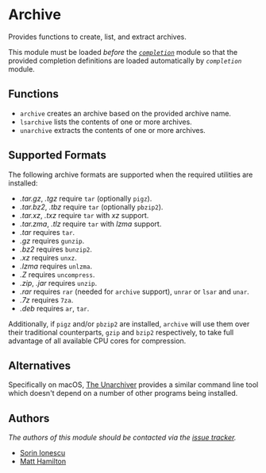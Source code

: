 # Archive

Provides functions to create, list, and extract archives.

This module must be loaded _before_ the [_`completion`_][1] module so that the
provided completion definitions are loaded automatically by _`completion`_
module.

## Functions

- `archive` creates an archive based on the provided archive name.
- `lsarchive` lists the contents of one or more archives.
- `unarchive` extracts the contents of one or more archives.

## Supported Formats

The following archive formats are supported when the required utilities are
installed:

- _.tar.gz_, _.tgz_ require `tar` (optionally `pigz`).
- _.tar.bz2_, _.tbz_ require `tar` (optionally `pbzip2`).
- _.tar.xz_, _.txz_ require `tar` with _xz_ support.
- _.tar.zma_, _.tlz_ require `tar` with _lzma_ support.
- _.tar_ requires `tar`.
- _.gz_ requires `gunzip`.
- _.bz2_ requires `bunzip2`.
- _.xz_ requires `unxz`.
- _.lzma_ requires `unlzma`.
- _.Z_ requires `uncompress`.
- _.zip_, _.jar_ requires `unzip`.
- _.rar_ requires `rar` (needed for `archive` support), `unrar` or `lsar` and `unar`.
- _.7z_ requires `7za`.
- _.deb_ requires `ar`, `tar`.

Additionally, if `pigz` and/or `pbzip2` are installed, `archive` will use them
over their traditional counterparts, `gzip` and `bzip2` respectively, to take
full advantage of all available CPU cores for compression.

## Alternatives

Specifically on macOS, [The Unarchiver][2] provides a similar command line tool
which doesn't depend on a number of other programs being installed.

## Authors

_The authors of this module should be contacted via the [issue tracker][3]._

- [Sorin Ionescu](https://github.com/sorin-ionescu)
- [Matt Hamilton](https://github.com/Eriner)

[1]: ../completion#readme
[2]: https://theunarchiver.com/command-line
[3]: https://github.com/sorin-ionescu/prezto/issues
